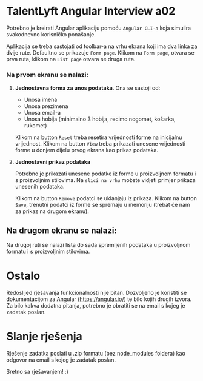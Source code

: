 # TalentLyft Angular Interview a02
Potrebno je kreirati Angular aplikaciju pomoću `Angular CLI-a` koja simulira svakodnevno korisničko ponašanje.

Aplikacija se treba sastojati od toolbar-a na vrhu ekrana koji ima dva linka za dvije rute.
Defaultno se prikazuje `Form page`.
Klikom na `Form page`, otvara se prva ruta, klikom na `List page` otvara se druga ruta.

### Na prvom ekranu se nalazi:
1) **Jednostavna forma za unos podataka**. Ona se sastoji od:
   - Unosa imena
   - Unosa prezimena
   - Unosa email-a
   - Unosa hobija (minimalno 3 hobija, recimo nogomet, košarka, rukomet)
   
   Klikom na button `Reset` treba resetira vrijednosti forme na inicijalnu vrijednost.
   Klikom na button `View` treba prikazati unesene vrijednosti forme u donjem dijelu prvog ekrana kao prikaz podataka.

2) **Jednostavni prikaz podataka**

    Potrebno je prikazati unesene podatke iz forme u proizvoljnom formatu i s proizvoljnim stilovima.
    Na `slici na vrhu` možete vidjeti primjer prikaza unesenih podataka.
    
    Klikom na button `Remove` podatci se uklanjaju iz prikaza.
    Klikom na button `Save`, trenutni podatci iz forme se spremaju u memoriju (trebat će nam za prikaz na drugom ekranu).

## Na drugom ekranu se nalazi:
Na drugoj ruti se nalazi lista do sada spremljenih podataka u proizvoljnom formatu i s proizvoljnim stilovima.

# Ostalo

Redoslijed rješavanja funkcionalnosti nije bitan. Dozvoljeno je koristiti se dokumentacijom za Angular (https://angular.io/) te bilo kojih drugih izvora. Za bilo kakva dodatna pitanja, potrebno je obratiti se na email s kojeg je zadatak poslan.

# Slanje rješenja

Rješenje zadatka poslati u .zip formatu (bez node_modules foldera) kao odgovor na email s kojeg je zadatak poslan.

Sretno sa rješavanjem! :)
